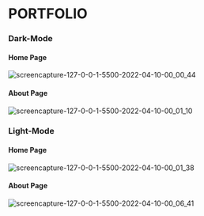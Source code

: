# PORTFOLIO

### Dark-Mode
#### Home Page
![screencapture-127-0-0-1-5500-2022-04-10-00_00_44](https://user-images.githubusercontent.com/73438491/162606589-79d4180e-cfdb-489c-9a1c-bda03ce02c31.png)
#### About Page
![screencapture-127-0-0-1-5500-2022-04-10-00_01_10](https://user-images.githubusercontent.com/73438491/162606608-770efa10-0b09-4cb7-8ddb-62bedf0b4d80.png)

### Light-Mode

#### Home Page
![screencapture-127-0-0-1-5500-2022-04-10-00_01_38](https://user-images.githubusercontent.com/73438491/162606618-fa4ef0f0-81c4-4c1b-9478-9d484fc9c7af.png)
#### About Page
![screencapture-127-0-0-1-5500-2022-04-10-00_06_41](https://user-images.githubusercontent.com/73438491/162606671-58f4984c-93e1-47b8-b749-4b43a1d6f2e9.png)
